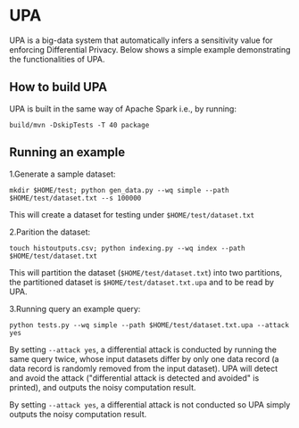 # UPA

UPA is a big-data system that automatically infers a sensitivity value for enforcing Differential Privacy. 
Below shows a simple example demonstrating the functionalities of UPA.

## How to build UPA

UPA is built in the same way of Apache Spark i.e., by running:

`build/mvn -DskipTests -T 40 package`

## Running an example

1.Generate a sample dataset:

`mkdir $HOME/test; python gen_data.py --wq simple --path $HOME/test/dataset.txt --s 100000`

This will create a dataset for testing under `$HOME/test/dataset.txt`

2.Parition the dataset:

`touch histoutputs.csv; python indexing.py --wq index --path $HOME/test/dataset.txt`

This will partition the dataset (`$HOME/test/dataset.txt`) into two partitions, 
the partitioned dataset is `$HOME/test/dataset.txt.upa` and to be read by UPA.

3.Running query an example query: 

`python tests.py --wq simple --path $HOME/test/dataset.txt.upa --attack yes`

By setting `--attack yes`, a differential attack is conducted by running the same query twice, 
whose input datasets differ by only one data record (a data record is randomly removed from the input 
dataset). UPA will detect and avoid the attack ("differential attack is detected and avoided" is printed), 
and outputs the noisy computation result.

By setting `--attack yes`, a differential attack is not conducted so UPA simply outputs 
the noisy computation result.

